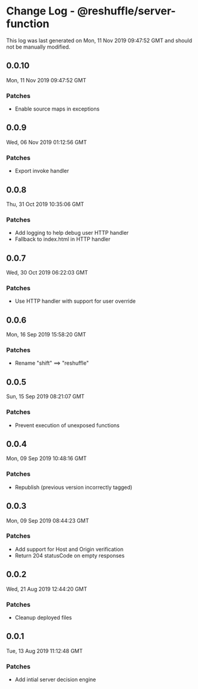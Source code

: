 # Change Log - @reshuffle/server-function

This log was last generated on Mon, 11 Nov 2019 09:47:52 GMT and should not be manually modified.

## 0.0.10
Mon, 11 Nov 2019 09:47:52 GMT

### Patches

- Enable source maps in exceptions

## 0.0.9
Wed, 06 Nov 2019 01:12:56 GMT

### Patches

- Export invoke handler

## 0.0.8
Thu, 31 Oct 2019 10:35:06 GMT

### Patches

- Add logging to help debug user HTTP handler
- Fallback to index.html in HTTP handler

## 0.0.7
Wed, 30 Oct 2019 06:22:03 GMT

### Patches

- Use HTTP handler with support for user override

## 0.0.6
Mon, 16 Sep 2019 15:58:20 GMT

### Patches

- Rename "shift" ==> "reshuffle"

## 0.0.5
Sun, 15 Sep 2019 08:21:07 GMT

### Patches

- Prevent execution of unexposed functions

## 0.0.4
Mon, 09 Sep 2019 10:48:16 GMT

### Patches

- Republish (previous version incorrectly tagged)

## 0.0.3
Mon, 09 Sep 2019 08:44:23 GMT

### Patches

- Add support for Host and Origin verification
- Return 204 statusCode on empty responses

## 0.0.2
Wed, 21 Aug 2019 12:44:20 GMT

### Patches

- Cleanup deployed files

## 0.0.1
Tue, 13 Aug 2019 11:12:48 GMT

### Patches

- Add intial server decision engine

